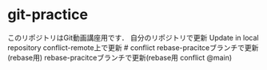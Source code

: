 # git-practice
このリポジトリはGit動画講座用です．
自分のリポジトリで更新
Update in local repository
conflict-remote上で更新 # conflict
rebase-pracitceブランチで更新(rebase用)
rebase-pracitceブランチで更新(rebase用 conflict @main)
